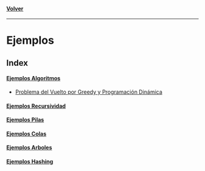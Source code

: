 #### [Volver](https://github.com/eastanganelli/UF_FICEN_AYUDANTIA_IRI_2022_2C/tree/main)
---
# Ejemplos

## Index
#### [Ejemplos Algoritmos](./)
- [Problema del Vuelto por Greedy y Programación Dinámica](https://github.com/UF-LP2/UF_FICEN_AYUDANTIA_LP2_2022_2C/tree/Ejemplos/Ejemplos_Algoritmos/Problema_Del_Vuelto/Problema_Del_Vuelto)
#### [Ejemplos Recursividad](./)
#### [Ejemplos Pilas](./)
#### [Ejemplos Colas](./)
#### [Ejemplos Arboles](./)
#### [Ejemplos Hashing](./)
